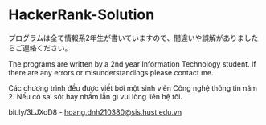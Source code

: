 # HackerRank-Solution
プログラムは全て情報系2年生が書いていますので、間違いや誤解がありましたらご連絡ください。

The programs are written by a 2nd year Information Technology student. If there are any errors or misunderstandings please contact me.

Các chương trình đều được viết bởi một sinh viên Công nghệ thông tin năm 2. Nếu có sai sót hay nhầm lẫn gì vui lòng liên hệ tôi.

bit.ly/3LJXoD8 - hoang.dnh210380@sis.hust.edu.vn
